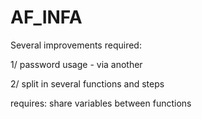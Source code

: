 # AF_INFA

Several improvements required:  

1/ password usage - via another 

2/ split in several functions and steps  

requires: share variables between functions  
